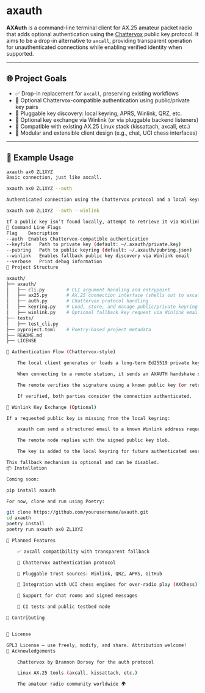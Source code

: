 # axauth

**AXAuth** is a command-line terminal client for AX.25 amateur packet radio that adds optional authentication using the [Chattervox](https://github.com/markqvist/chattervox) public key protocol. It aims to be a drop-in alternative to `axcall`, providing transparent operation for unauthenticated connections while enabling verified identity when supported.

---

## 🌐 Project Goals

- ✅ Drop-in replacement for `axcall`, preserving existing workflows  
- 🔐 Optional Chattervox-compatible authentication using public/private key pairs  
- 📧 Pluggable key discovery: local keyring, APRS, Winlink, QRZ, etc.  
- 📨 Optional key exchange via Winlink (or via pluggable backend listeners)  
- 🔄 Compatible with existing AX.25 Linux stack (kissattach, axcall, etc.)  
- 🧩 Modular and extensible client design (e.g., chat, UCI chess interfaces)  

---

## 🚀 Example Usage

```bash
axauth ax0 ZL1XYZ
Basic connection, just like axcall.

axauth ax0 ZL1XYZ --auth

Authenticated connection using the Chattervox protocol and a local keyring.

axauth ax0 ZL1XYZ --auth --winlink

If a public key isn’t found locally, attempt to retrieve it via Winlink email.
🔧 Command Line Flags
Flag	Description
--auth	Enables Chattervox-compatible authentication
--keyfile	Path to private key (default: ~/.axauth/private.key)
--pubring	Path to public keyring (default: ~/.axauth/pubring.json)
--winlink	Enables fallback public key discovery via Winlink email
--verbose	Print debug information
🧱 Project Structure

axauth/
├── axauth/
│   ├── cli.py        # CLI argument handling and entrypoint
│   ├── ax25.py       # AX.25 connection interface (shells out to axcall or native TNC)
│   ├── auth.py       # Chattervox protocol handling
│   ├── keyring.py    # Load, store, and manage public/private keyring
│   ├── winlink.py    # Optional fallback key request via Winlink email
├── tests/
│   ├── test_cli.py
├── pyproject.toml    # Poetry-based project metadata
├── README.md
├── LICENSE

🔐 Authentication Flow (Chattervox-style)

    The local client generates or loads a long-term Ed25519 private key.

    When connecting to a remote station, it sends an AXAUTH handshake string with a signed token.

    The remote verifies the signature using a known public key (or retrieves it if missing).

    If verified, both parties consider the connection authenticated.

📨 Winlink Key Exchange (Optional)

If a requested public key is missing from the local keyring:

    axauth can send a structured email to a known Winlink address requesting the public key.

    The remote node replies with the signed public key blob.

    The key is added to the local keyring for future authenticated sessions.

This fallback mechanism is optional and can be disabled.
📦 Installation

Coming soon:

pip install axauth

For now, clone and run using Poetry:

git clone https://github.com/yourusername/axauth.git
cd axauth
poetry install
poetry run axauth ax0 ZL1XYZ

🔮 Planned Features

    ✅ axcall compatibility with transparent fallback

    🔐 Chattervox authentication protocol

    📡 Pluggable trust sources: Winlink, QRZ, APRS, GitHub

    🧠 Integration with UCI chess engines for over-radio play (AXChess)

    💬 Support for chat rooms and signed messages

    🧪 CI tests and public testbed node

🤝 Contributing


📜 License

GPL3 License – use freely, modify, and share. Attribution welcome!
📡 Acknowledgements

    Chattervox by Brannon Dorsey for the auth protocol

    Linux AX.25 tools (axcall, kissattach, etc.)

    The amateur radio community worldwide 🌍
